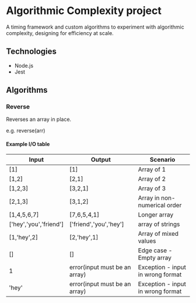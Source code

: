 # Algorithmic Complexity project

A timing framework and custom algorithms to experiment with algorithmic complexity, designing for efficiency at scale.

## Technologies

- Node.js
- Jest

## Algorithms

### Reverse

Reverses an array in place.

e.g. reverse(arr)

#### Example I/O table

|Input      |Output     |Scenario|
|-----------|-----------|--------|
|[1]        |[1]        |Array of 1|
|[1,2]      |[2,1]      |Array of 2|
|[1,2,3]    |[3,2,1]    |Array of 3|
|[2,1,3]    |[3,1,2]    |Array in non-numerical order|
|[1,4,5,6,7]|[7,6,5,4,1]|Longer array|
|['hey','you','friend']|['friend','you','hey']|array of strings|
|[1,'hey',2]|[2,'hey',1]|Array of mixed values|
|[]         |[]         |Edge case - Empty array | 
|1          |error(input must be an array)|Exception - input in wrong format|
|'hey'      |error(input must be an array)|Exception - input in wrong format|




